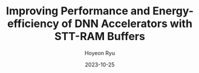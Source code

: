 ---
layout: publication_info  # FIXED! DO NOT CHANGE!
author: "Hoyeon Ryu"   # your name (do not specify the publication authors, please specify publication authors at "pub_authors")
title:  "Improving Performance and Energy-efficiency of DNN Accelerators with STT-RAM Buffers"  # publication title
date:   2023-10-25  # publication date (not the blog posting date...)

description: |  # provide a brief explanation of your work!
    TBD

params:
    pub_authors:  # publication authors
        - "/members/gwangeun_byeon"    # if you have author URL in this website, specify the author using the URL
        - "/members/seongwook_kim"
        - "/members/seokin_hong"

    pub_venue: "2023 20th International SoC Design Conference (ISOCC)"  # full venue name (conference and journal name)

    pub_url: https://ieeexplore.ieee.org/abstract/document/10396473  # URL to get access to the publication (comment this line if you don't have publicaiton URL)
    pub_thumbnail: "thumbnail.png"  # image of the thumbnail (comment this line if you don't have any thumbnail to reveal)

    pub_abstract: |  # abstract of your publication
        DNN inference on mobile and edge devices is challenging due to high computational and storage demands. To accelerate the inference on these devices, various DNN accelerators have been proposed. In these accelerators, the on-chip buffers occupy a significant portion of the chip area because they need to be large enough to minimize the off-chip memory accesses and usually implemented with SRAM cells. This paper presents a DNN accelerator that utilizes Spin-Transfer Torque RAM (STTRAM) to build large buffers with a low area budget. By exploiting the access patterns of activations and weights in DNN inference, we optimize the STT-RAM to have short write latency and low write power. Experimental results show that the buffers implemented with optimized STT-RAM significantly boost the performance and energy efficiency of the DNN accelerators.

    pub_keywords:  # keywords of your publication
        - Deep learning
        - Torque
        - Energy conservation
        - SRAM cells
        - Energy efficiency
        - System-on-chip

    # Publication Classes: choose one of the class specified below (see more details at "config.yaml")
    #   - ACC : Accelerator
    #   - MS  : Memory System
    #   - CA  : Computer Architecture
    #   - OS  : Operating Systems
    #   - NDP : Near Data Processing / Processing In Memory
    pub_class: "MS"  # choose any class of the publication
---